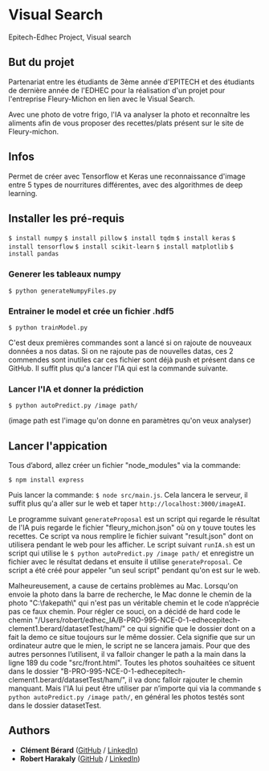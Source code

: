 # Visual Search
Epitech-Edhec Project, Visual search

## But du projet

Partenariat entre les étudiants de 3ème année d'EPITECH et des étudiants de dernière année de l'EDHEC pour la réalisation d'un projet pour l'entreprise Fleury-Michon en lien avec le Visual Search.

Avec une photo de votre frigo, l'IA va analyser la photo et reconnaître les aliments afin de vous proposer des recettes/plats présent sur le site de Fleury-michon.

## Infos

Permet de créer avec Tensorflow et Keras une reconnaissance d'image entre 5 types de nourritures différentes, avec des algorithmes de deep learning.

## Installer les pré-requis

`$ install numpy`
`$ install pillow`
`$ install tqdm`
`$ install keras`
`$ install tensorflow`
`$ install scikit-learn`
`$ install matplotlib`
`$ install pandas`

### Generer les tableaux numpy

`$ python generateNumpyFiles.py`

### Entrainer le model et crée un fichier .hdf5

`$ python trainModel.py`

C'est deux premières commandes sont a lancé si on rajoute de nouveaux données a nos datas. Si on ne rajoute pas de nouvelles datas, ces 2 commendes sont inutiles car ces fichier sont déjà push et présent dans ce GitHub. Il suffit plus qu'a lancer l'IA qui est la commande suivante.

### Lancer l'IA et donner la prédiction 

`$ python autoPredict.py /image path/`

(image path est l'image qu'on donne en paramètres qu'on veux analyser)

## Lancer l'appication

Tous d’abord, allez créer un fichier "node_modules" via la commande:

`$ npm install express`

Puis lancer la commande: `$ node src/main.js`. Cela lancera le serveur, il suffit plus qu'a aller sur le web et taper `http://localhost:3000/imageAI`.

Le programme suivant `generateProposal` est un script qui regarde le résultat de l'IA puis regarde le fichier "fleury_michon.json" où on y touve toutes les recettes. Ce script va nous remplire le fichier suivant "result.json" dont on utilisera pendant le web pour les afficher.
Le script suivant `runIA.sh` est un script qui utilise le `$ python autoPredict.py /image path/` et enregistre un fichier avec le résultat dedans et ensuite il utilise `generateProposal`. Ce script a été créé pour appeler "un seul script" pendant qu'on est sur le web.

Malheureusement, a cause de certains problèmes au Mac. Lorsqu'on envoie la photo dans la barre de recherche, le Mac donne le chemin de la photo "C:\\fakepath\\" qui n'est pas un véritable chemin et le code n’apprécie pas ce faux chemin. Pour régler ce souci, on a décidé de hard code le chemin "/Users/robert/edhec_IA/B-PRO-995-NCE-0-1-edhecepitech-clement1.berard/datasetTest/ham/" ce qui signifie que le dossier dont on a fait la demo ce situe toujours sur le même dossier. Cela signifie que sur un ordinateur autre que le mien, le script ne se lancera jamais. Pour que des autres personnes l’utilisent, il va falloir changer le path a la main dans la ligne 189 du code "src/front.html". Toutes les photos souhaitées ce situent dans le dossier "B-PRO-995-NCE-0-1-edhecepitech-clement1.berard/datasetTest/ham/", il va donc falloir rajouter le chemin manquant.
Mais l'IA lui peut être utiliser par n’importe qui via la commande `$ python autoPredict.py /image path/`, en général les photos testés sont dans le dossier datasetTest.


## Authors

* **Clément Bérard** ([GitHub](https://github.com/Twisterrr) / [LinkedIn](https://www.linkedin.com/in/clementberard/))
* **Robert Harakaly** ([GitHub](https://github.com/RobertSparadrap) / [LinkedIn](https://www.linkedin.com/in/robert-harakaly-3b19391a1/))
